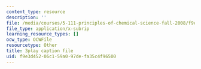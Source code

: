 ```yaml
---
content_type: resource
description: ''
file: /media/courses/5-111-principles-of-chemical-science-fall-2008/f9e3d45206c159a097defa35c4f96500_qTrw6f_sbOw.vtt
file_type: application/x-subrip
learning_resource_types: []
ocw_type: OCWFile
resourcetype: Other
title: 3play caption file
uid: f9e3d452-06c1-59a0-97de-fa35c4f96500
---
```

